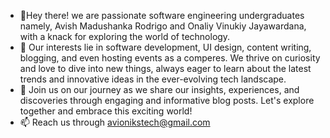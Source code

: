 - 👋Hey there! we are passionate software engineering undergraduates namely, Avish Madushanka Rodrigo and Onaliy Vinukiy Jayawardana, with a knack for exploring the world of technology. 
- 👀 Our interests lie in software development, UI design, content writing, blogging, and even hosting events as a comperes. We thrive on curiosity and love to dive into new things, always eager to learn about the latest trends and innovative ideas in the ever-evolving tech landscape.
- 💞️ Join us on our journey as we share our insights, experiences, and discoveries through engaging and informative blog posts. Let's explore together and embrace this exciting world!
- 📫 Reach us through avionikstech@gmail.com
<!---
AviOnikss/AviOnikss is a ✨ special ✨ repository because its `README.md` (this file) appears on your GitHub profile.
You can click the Preview link to take a look at your changes.
--->
